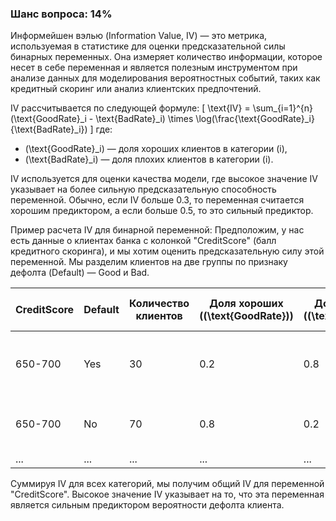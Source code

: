 ### Шанс вопроса: 14%

Информейшен вэлью (Information Value, IV) — это метрика, используемая в статистике для оценки предсказательной силы бинарных переменных. Она измеряет количество информации, которое несет в себе переменная и является полезным инструментом при анализе данных для моделирования вероятностных событий, таких как кредитный скоринг или анализ клиентских предпочтений.

IV рассчитывается по следующей формуле:
\[ \text{IV} = \sum_{i=1}^{n} (\text{GoodRate}_i - \text{BadRate}_i) \times \log(\frac{\text{GoodRate}_i}{\text{BadRate}_i}) \]
где:
- \(\text{GoodRate}_i\) — доля хороших клиентов в категории \(i\),
- \(\text{BadRate}_i\) — доля плохих клиентов в категории \(i\).

IV используется для оценки качества модели, где высокое значение IV указывает на более сильную предсказательную способность переменной. Обычно, если IV больше 0.3, то переменная считается хорошим предиктором, а если больше 0.5, то это сильный предиктор.

Пример расчета IV для бинарной переменной:
Предположим, у нас есть данные о клиентах банка с колонкой "CreditScore" (балл кредитного скоринга), и мы хотим оценить предсказательную силу этой переменной. Мы разделим клиентов на две группы по признаку дефолта (Default) — Good и Bad.

| CreditScore | Default | Количество клиентов | Доля хороших (\(\text{GoodRate}\)) | Доля плохих (\(\text{BadRate}\)) | IV для каждой категории |
|-------------|---------|---------------------|-----------------------------------|----------------------------------|------------------------|
| 650-700     | Yes     | 30                  | 0.2                               | 0.8                              | \((0.2 - 0.8) \times \log(0.2 / 0.8) = -0.4\) |
| 650-700     | No      | 70                  | 0.8                               | 0.2                              | \((0.8 - 0.2) \times \log(0.8 / 0.2) = 0.4\) |
| ...         | ...     | ...                 | ...                               | ...                              | ...                    |

Суммируя IV для всех категорий, мы получим общий IV для переменной "CreditScore". Высокое значение IV указывает на то, что эта переменная является сильным предиктором вероятности дефолта клиента.